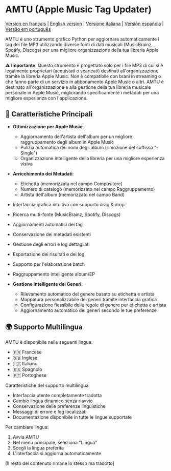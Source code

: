 # AMTU (Apple Music Tag Updater)

[Version en français](README.md) | [English version](README.en.md) | [Versione italiana](README.it.md) | [Versión española](README.es.md) | [Versão em português](README.pt.md)

AMTU è uno strumento grafico Python per aggiornare automaticamente i tag dei file MP3 utilizzando diverse fonti di dati musicali (MusicBrainz, Spotify, Discogs) per una migliore organizzazione della tua libreria Apple Music.

⚠️ **Importante**: Questo strumento è progettato solo per i file MP3 di cui si è legalmente proprietari (acquistati o scaricati) destinati all'organizzazione tramite la libreria Apple Music. Non è compatibile con brani in streaming o che fanno parte di un servizio in abbonamento Apple Music o altri. AMTU è destinato all'organizzazione e alla gestione della tua libreria musicale personale in Apple Music, migliorando specificamente i metadati per una migliore esperienza con l'applicazione.

## 🌟 Caratteristiche Principali

- **Ottimizzazione per Apple Music**:
  - Aggiornamento dell'artista dell'album per un migliore raggruppamento degli album in Apple Music
  - Pulizia automatica dei nomi degli album (rimozione del suffisso "- Single")
  - Organizzazione intelligente della libreria per una migliore esperienza visiva

- **Arricchimento dei Metadati**:
  - Etichetta (memorizzata nel campo Compositore)
  - Numero di catalogo (memorizzato nel campo Raggruppamento)
  - Artista dell'album (memorizzato nel campo Band)

- Interfaccia grafica intuitiva con supporto drag & drop
- Ricerca multi-fonte (MusicBrainz, Spotify, Discogs)
- Aggiornamenti automatici dei tag
- Conservazione dei metadati esistenti
- Gestione degli errori e log dettagliati
- Esportazione dei risultati e dei log
- Supporto per l'elaborazione batch
- Raggruppamento intelligente album/EP

- **Gestione Intelligente dei Generi**:
  - Rilevamento automatico del genere basato su etichetta e artista
  - Mappatura personalizzabile dei generi tramite interfaccia grafica
  - Configurazione flessibile delle regole di genere per etichetta e artista
  - Aggiornamento automatico dei generi secondo le tue preferenze

## 🌍 Supporto Multilingua

AMTU è disponibile nelle seguenti lingue:
- 🇫🇷 Francese
- 🇬🇧 Inglese
- 🇮🇹 Italiano
- 🇪🇸 Spagnolo
- 🇵🇹 Portoghese

Caratteristiche del supporto multilingua:
- Interfaccia utente completamente tradotta
- Cambio lingua dinamico senza riavvio
- Conservazione delle preferenze linguistiche
- Messaggi di errore e log localizzati
- Documentazione disponibile in tutte le lingue supportate

Per cambiare lingua:
1. Avvia AMTU
2. Nel menu principale, seleziona "Lingua"
3. Scegli la lingua preferita
4. L'interfaccia si aggiorna automaticamente

[Il resto del contenuto rimane lo stesso ma tradotto]